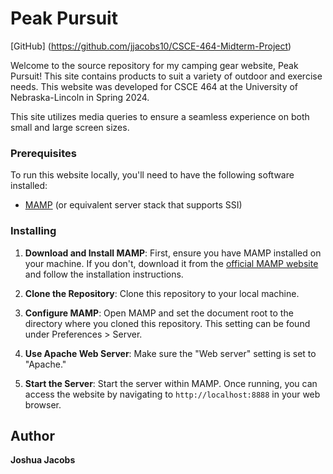 # Peak Pursuit

[GitHub] (https://github.com/jjacobs10/CSCE-464-Midterm-Project)

Welcome to the source repository for my camping gear website, Peak Pursuit! This site contains products to suit a variety of outdoor and exercise needs. This website was developed for CSCE 464 at the University of Nebraska-Lincoln in Spring 2024.

This site utilizes media queries to ensure a seamless experience on both small and large screen sizes.

### Prerequisites

To run this website locally, you'll need to have the following software installed:

- [MAMP](https://www.mamp.info/en/) (or equivalent server stack that supports SSI)

### Installing

1. **Download and Install MAMP**: First, ensure you have MAMP installed on your machine. If you don't, download it from the [official MAMP website](https://www.mamp.info/en/) and follow the installation instructions.

2. **Clone the Repository**: Clone this repository to your local machine.

3. **Configure MAMP**: Open MAMP and set the document root to the directory where you cloned this repository. This setting can be found under Preferences >  Server.

4. **Use Apache Web Server**: Make sure the "Web server" setting is set to "Apache."

5. **Start the Server**: Start the server within MAMP. Once running, you can access the website by navigating to `http://localhost:8888` in your web browser.

## Author

**Joshua Jacobs**

